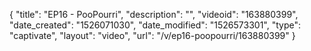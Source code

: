 {
    "title": "EP16 - PooPourri",
    "description": "",
    "videoid": "163880399",
    "date_created": "1526071030",
    "date_modified": "1526573301",
    "type": "captivate",
    "layout": "video",
    "url": "\/v\/ep16-poopourri\/163880399"
}